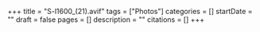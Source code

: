 +++
title = "S-l1600_(21).avif"
tags = ["Photos"]
categories = []
startDate = ""
draft = false
pages = []
description = ""
citations = []
+++

